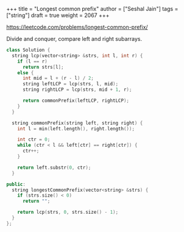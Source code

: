 +++
title = "Longest common prefix"
author = ["Seshal Jain"]
tags = ["string"]
draft = true
weight = 2067
+++

<https://leetcode.com/problems/longest-common-prefix/>

Divide and conquer, compare left and right subarrays.

```cpp
class Solution {
  string lcp(vector<string> &strs, int l, int r) {
    if (l == r)
      return strs[l];
    else {
      int mid = l + (r - l) / 2;
      string leftLCP = lcp(strs, l, mid);
      string rightLCP = lcp(strs, mid + 1, r);

      return commonPrefix(leftLCP, rightLCP);
    }
  }

  string commonPrefix(string left, string right) {
    int l = min(left.length(), right.length());

    int ctr = 0;
    while (ctr < l && left[ctr] == right[ctr]) {
      ctr++;
    }

    return left.substr(0, ctr);
  }

public:
  string longestCommonPrefix(vector<string> &strs) {
    if (strs.size() < 0)
      return "";

    return lcp(strs, 0, strs.size() - 1);
  }
};
```
